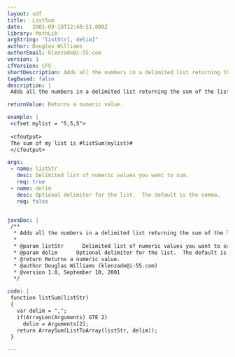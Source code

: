 ```yaml
---
layout: udf
title:  ListSum
date:   2001-09-10T12:40:51.000Z
library: MathLib
argString: "listStr[, delim]"
author: Douglas Williams
authorEmail: klenzade@i-55.com
version: 1
cfVersion: CF5
shortDescription: Adds all the numbers in a delimited list returning the sum of the list.
tagBased: false
description: |
 Adds all the numbers in a delimited list returning the sum of the list.

returnValue: Returns a numeric value.

example: |
 <cfset mylist = "5,5,5">
 
 <cfoutput>
 The sum of my list is #listSum(mylist)#
 </cfoutput>

args:
 - name: listStr
   desc: Delimited list of numeric values you want to sum.
   req: true
 - name: delim
   desc: Optional delimiter for the list.  The default is the comma.
   req: false


javaDoc: |
 /**
  * Adds all the numbers in a delimited list returning the sum of the list.
  * 
  * @param listStr      Delimited list of numeric values you want to sum. 
  * @param delim      Optional delimiter for the list.  The default is the comma. 
  * @return Returns a numeric value. 
  * @author Douglas Williams (klenzade@i-55.com) 
  * @version 1.0, September 10, 2001 
  */

code: |
 function listSum(listStr)
 {
   var delim = ",";
   if(ArrayLen(Arguments) GTE 2) 
     delim = Arguments[2];
   return ArraySum(ListToArray(listStr, delim));
 }

---
```


